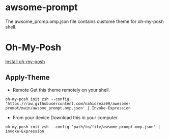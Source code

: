 # awsome-prompt
The awsome_promp.omp.json file contains custome theme for oh-my-posh shell.

# Oh-My-Posh
[Install oh-my-posh](https://ohmyposh.dev/docs/)

## Apply-Theme

* Remote
Get this theme remotely on your shell.
```
oh-my-posh init zsh --config 'https://raw.githubusercontent.com/nahidreza99/awesome-prompt/main/awsome_prompt.omp.json' | Invoke-Expression
```
* From your device
Download this in your computer.
```
oh-my-posh init zsh --config 'path/to/file/awsome_prompt.omp.json' | Invoke-Expression
```

